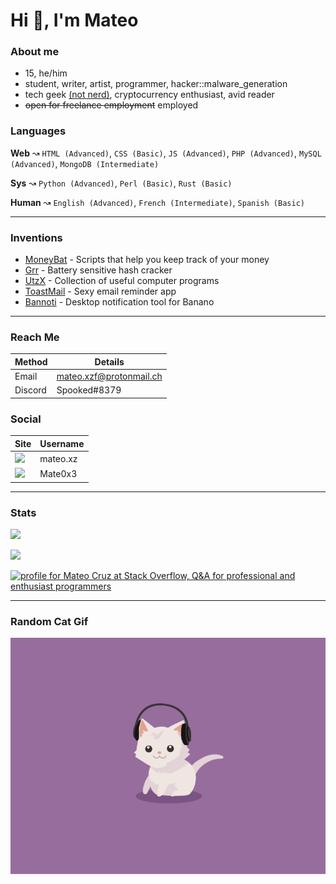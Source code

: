 # Hi 👋, I'm Mateo #

### About me ###

- 15, he/him
- student, writer, artist, programmer, hacker::malware_generation
- tech geek [(not nerd)](geek-nerd-dork-dweeb.png), cryptocurrency enthusiast, avid reader
- ~~open for freelance employment~~ employed


### Languages ###

**Web** ↝ `HTML (Advanced)`, `CSS (Basic)`, `JS (Advanced)`, `PHP (Advanced)`, `MySQL (Advanced)`, `MongoDB (Intermediate)`

**Sys** ↝ `Python (Advanced)`, `Perl (Basic)`, `Rust (Basic)`

**Human** ↝ `English (Advanced)`, `French (Intermediate)`, `Spanish (Basic)`

---

### Inventions ###

- [MoneyBat](https://github.com/wolfrust/MoneyBat) - Scripts that help you keep track of your money
- [Grr](https://github.com/wolfrust/Grr) - Battery sensitive hash cracker
- [UtzX](https://github.com/wolfrust/UtzX) - Collection of useful computer programs
- [ToastMail](https://toastmail.xyz) - Sexy email reminder app
- [Bannoti](https://github.com/wolfrust/bannoti) - Desktop notification tool for Banano

---

### Reach Me ###

| Method      | Details     |
| ----------- | ----------- |
| Email       | mateo.xzf@protonmail.ch |
| Discord     | Spooked#8379    |



### Social ###

| Site | Username |
|------| ---------|
| [![](https://img.shields.io/badge/Instagram-E4405F?style=for-the-badge&logo=instagram&logoColor=white)](https://instagram.com/mateo.xz) |  mateo.xz |
| [![](https://img.shields.io/badge/Twitter-1DA1F2?style=for-the-badge&logo=twitter&logoColor=white)](https://twitter.com/Mate0x3) | Mate0x3 |


---

### Stats ###


![](https://github-profile-summary-cards.vercel.app/api/cards/profile-details?username=wolfrust&theme=monokai) 

![](https://github-profile-summary-cards.vercel.app/api/cards/productive-time?username=wolfrust&theme=monokai) 
<!-- ![](https://github-readme-stats.vercel.app/api/top-langs/?username=wolfrust&layout=compact) -->


<a href="https://stackoverflow.com/users/17016020/mateo-cruz"><img src="https://stackoverflow.com/users/flair/17016020.png?theme=clean" width="208" height="58" alt="profile for Mateo Cruz at Stack Overflow, Q&amp;A for professional and enthusiast programmers" title="profile for Mateo Cruz at Stack Overflow, Q&amp;A for professional and enthusiast programmers"></a>



---

### Random Cat Gif ###
<img src='random_cat.gif' alt='Cute Cat'>

